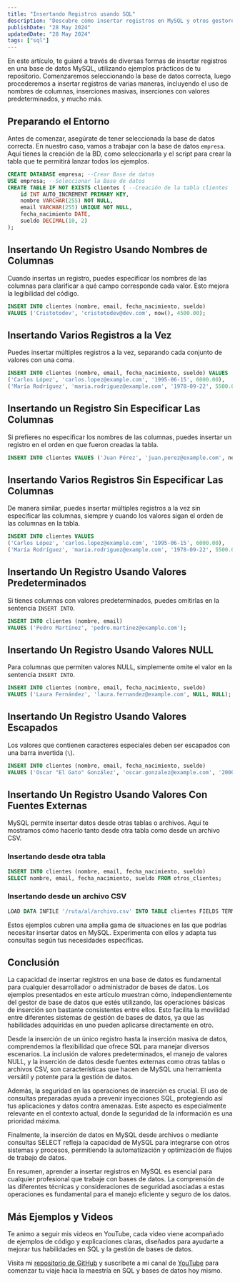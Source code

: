 ```yaml
---
title: "Insertando Registros usando SQL"
description: "Descubre cómo insertar registros en MySQL y otros gestores de bases de datos con ejemplos prácticos usando SQL. Desde inserciones individuales hasta masivas, aprende a manipular tus datos de manera eficiente."
publishDate: "28 May 2024"
updatedDate: "28 May 2024"
tags: ["sql"]
---
```


En este artículo, te guiaré a través de diversas formas de insertar registros en una base de datos MySQL, utilizando ejemplos prácticos de tu repositorio. Comenzaremos seleccionando la base de datos correcta, luego procederemos a insertar registros de varias maneras, incluyendo el uso de nombres de columnas, inserciones masivas, inserciones con valores predeterminados, y mucho más.

## Preparando el Entorno

Antes de comenzar, asegúrate de tener seleccionada la base de datos correcta. En nuestro caso, vamos a trabajar con la base de datos `empresa`.
Aquí tienes la creación de la BD, como seleccionarla y el script para crear la tabla que te permitirá lanzar todos los ejemplos.

``` sql
CREATE DATABASE empresa; --Crear Base de datos
USE empresa; --Seleccionar la Base de datos
CREATE TABLE IF NOT EXISTS clientes ( --Creación de la tabla clientes
    id INT AUTO_INCREMENT PRIMARY KEY, 
    nombre VARCHAR(255) NOT NULL, 
    email VARCHAR(255) UNIQUE NOT NULL, 
    fecha_nacimiento DATE, 
    sueldo DECIMAL(10, 2) 
);
```

## Insertando Un Registro Usando Nombres de Columnas

Cuando insertas un registro, puedes especificar los nombres de las columnas para clarificar a qué campo corresponde cada valor. Esto mejora la legibilidad del código.

``` sql
INSERT INTO clientes (nombre, email, fecha_nacimiento, sueldo) 
VALUES ('Cristotodev', 'cristotodev@dev.com', now(), 4500.00);
```

## Insertando Varios Registros a la Vez

Puedes insertar múltiples registros a la vez, separando cada conjunto de valores con una coma.

``` sql
INSERT INTO clientes (nombre, email, fecha_nacimiento, sueldo) VALUES 
('Carlos López', 'carlos.lopez@example.com', '1995-06-15', 6000.00), 
('María Rodríguez', 'maria.rodriguez@example.com', '1978-09-22', 5500.00);
```

## Insertando un Registro Sin Especificar Las Columnas

Si prefieres no especificar los nombres de las columnas, puedes insertar un registro en el orden en que fueron creadas la tabla.

``` sql
INSERT INTO clientes VALUES ('Juan Pérez', 'juan.perez@example.com', now(), 5000.00);
```

## Insertando Varios Registros Sin Especificar Las Columnas

De manera similar, puedes insertar múltiples registros a la vez sin especificar las columnas, siempre y cuando los valores sigan el orden de las columnas en la tabla.

``` sql
INSERT INTO clientes VALUES 
('Carlos López', 'carlos.lopez@example.com', '1995-06-15', 6000.00), 
('María Rodríguez', 'maria.rodriguez@example.com', '1978-09-22', 5500.00);
```

## Insertando Un Registro Usando Valores Predeterminados

Si tienes columnas con valores predeterminados, puedes omitirlas en la sentencia `INSERT INTO`.

``` sql
INSERT INTO clientes (nombre, email) 
VALUES ('Pedro Martínez', 'pedro.martinez@example.com');
```

## Insertando Un Registro Usando Valores NULL

Para columnas que permiten valores NULL, simplemente omite el valor en la sentencia `INSERT INTO`.

``` sql
INSERT INTO clientes (nombre, email, fecha_nacimiento, sueldo) 
VALUES ('Laura Fernández', 'laura.fernandez@example.com', NULL, NULL);
```

## Insertando Un Registro Usando Valores Escapados

Los valores que contienen caracteres especiales deben ser escapados con una barra invertida (`\`).

``` sql
INSERT INTO clientes (nombre, email, fecha_nacimiento, sueldo) 
VALUES ('Oscar "El Gato" González', 'oscar.gonzalez@example.com', '2000-03-04', 7000.00);
```

## Insertando Un Registro Usando Valores Con Fuentes Externas

MySQL permite insertar datos desde otras tablas o archivos. Aquí te mostramos cómo hacerlo tanto desde otra tabla como desde un archivo CSV.

### Insertando desde otra tabla

``` sql
INSERT INTO clientes (nombre, email, fecha_nacimiento, sueldo) 
SELECT nombre, email, fecha_nacimiento, sueldo FROM otros_clientes;
```

### Insertando desde un archivo CSV

``` sql
LOAD DATA INFILE '/ruta/al/archivo.csv' INTO TABLE clientes FIELDS TERMINATED BY ',' ENCLOSED BY '"' LINES TERMINATED BY '\n';
```

Estos ejemplos cubren una amplia gama de situaciones en las que podrías necesitar insertar datos en MySQL. Experimenta con ellos y adapta tus consultas según tus necesidades específicas.

## Conclusión
La capacidad de insertar registros en una base de datos es fundamental para cualquier desarrollador o administrador de bases de datos. Los ejemplos presentados en este artículo muestran cómo, independientemente del gestor de base de datos que estés utilizando, las operaciones básicas de inserción son bastante consistentes entre ellos. Esto facilita la movilidad entre diferentes sistemas de gestión de bases de datos, ya que las habilidades adquiridas en uno pueden aplicarse directamente en otro.

Desde la inserción de un único registro hasta la inserción masiva de datos, comprendemos la flexibilidad que ofrece SQL para manejar diversos escenarios. La inclusión de valores predeterminados, el manejo de valores NULL, y la inserción de datos desde fuentes externas como otras tablas o archivos CSV, son características que hacen de MySQL una herramienta versátil y potente para la gestión de datos.

Además, la seguridad en las operaciones de inserción es crucial. El uso de consultas preparadas ayuda a prevenir inyecciones SQL, protegiendo así tus aplicaciones y datos contra amenazas. Este aspecto es especialmente relevante en el contexto actual, donde la seguridad de la información es una prioridad máxima.

Finalmente, la inserción de datos en MySQL desde archivos o mediante consultas SELECT refleja la capacidad de MySQL para integrarse con otros sistemas y procesos, permitiendo la automatización y optimización de flujos de trabajo de datos.

En resumen, aprender a insertar registros en MySQL es esencial para cualquier profesional que trabaje con bases de datos. La comprensión de las diferentes técnicas y consideraciones de seguridad asociadas a estas operaciones es fundamental para el manejo eficiente y seguro de los datos.

## Más Ejemplos y Videos

Te animo a seguir mis videos en YouTube, cada video viene acompañado de ejemplos de código y explicaciones claras, diseñados para ayudarte a mejorar tus habilidades en SQL y la gestión de bases de datos.

Visita mi [repositorio de GitHub](https://github.com/cristotodev/Apuntes-SQL) y suscríbete a mi canal de [YouTube](https://www.youtube.com/@cristotodev) para comenzar tu viaje hacia la maestría en SQL y bases de datos hoy mismo.